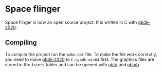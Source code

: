 # Space flinger
Space flinger is now an open source project. It is written in C with [gbdk-2020](https://github.com/gbdk-2020/gbdk-2020).

## Compiling
To compile the project run the `make.bat` file. To make the file work correctly, you need to move [gbdk-2020](https://github.com/gbdk-2020/gbdk-2020) to `C:\gbdk-win64` first.
The graphics files are stored in the `Assets` folder and can be opened with [gbtd](http://www.devrs.com/gb/hmgd/gbtd.html) and [gbmb](http://www.devrs.com/gb/hmgd/gbmb.html).